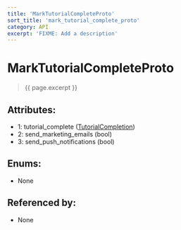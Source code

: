 ```yaml
---
title: 'MarkTutorialCompleteProto'
sort_title: 'mark_tutorial_complete_proto'
category: API
excerpt: 'FIXME: Add a description'
---
```


[comment]: <> (THIS PART IS GENERATED - AKA DON'T EDIT THIS PART MANUALLY)

# MarkTutorialCompleteProto

> {{ page.excerpt }}

## Attributes:

- 1: tutorial_complete ([TutorialCompletion](../../enums/TutorialCompletion/)) 
- 2: send_marketing_emails (bool)
- 3: send_push_notifications (bool)

## Enums:

- None

## Referenced by:

- None

[comment]: <> (YOU CAN EDIT AFTER THIS)
